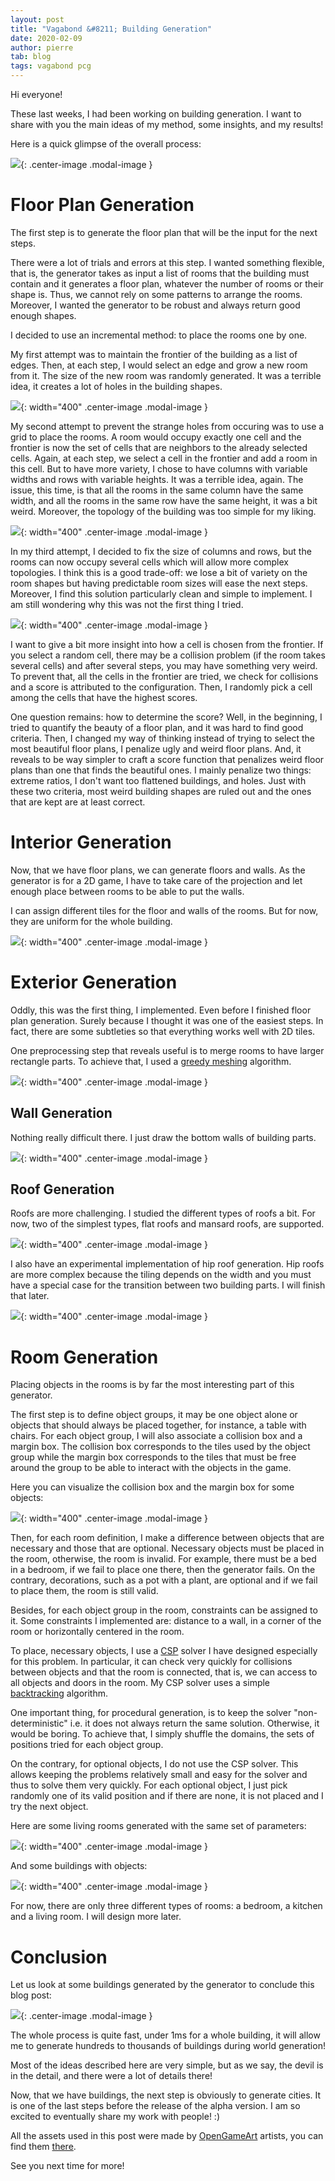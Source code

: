 ```yaml
---
layout: post
title: "Vagabond &#8211; Building Generation"
date: 2020-02-09
author: pierre
tab: blog
tags: vagabond pcg
---
```

Hi everyone!

These last weeks, I had been working on building generation. I want to share with you the main ideas of my method, some insights, and my results!

Here is a quick glimpse of the overall process:

![](/media/img/vagabond-building-generation/building_generation.gif){: .center-image .modal-image }

<!--more-->

# Floor Plan Generation

The first step is to generate the floor plan that will be the input for the next steps.

There were a lot of trials and errors at this step. I wanted something flexible, that is, the generator takes as input a list of rooms that the building must contain and it generates a floor plan, whatever the number of rooms or their shape is. Thus, we cannot rely on some patterns to arrange the rooms. Moreover, I wanted the generator to be robust and always return good enough shapes.

I decided to use an incremental method: to place the rooms one by one.

My first attempt was to maintain the frontier of the building as a list of edges. Then, at each step, I would select an edge and grow a new room from it. The size of the new room was randomly generated. It was a terrible idea, it creates a lot of holes in the building shapes.

![](/media/img/vagabond-building-generation/floor_plans_edges.gif){: width="400" .center-image .modal-image }

My second attempt to prevent the strange holes from occuring was to use a grid to place the rooms. A room would occupy exactly one cell and the frontier is now the set of cells that are neighbors to the already selected cells. Again, at each step, we select a cell in the frontier and add a room in this cell. But to have more variety, I chose to have columns with variable widths and rows with variable heights. It was a terrible idea, again. The issue, this time, is that all the rooms in the same column have the same width, and all the rooms in the same row have the same height, it was a bit weird. Moreover, the topology of the building was too simple for my liking.

![](/media/img/vagabond-building-generation/floor_plans_variable.gif){: width="400" .center-image .modal-image }

In my third attempt, I decided to fix the size of columns and rows, but the rooms can now occupy several cells which will allow more complex topologies. I think this is a good trade-off: we lose a bit of variety on the room shapes but having predictable room sizes will ease the next steps. Moreover, I find this solution particularly clean and simple to implement. I am still wondering why this was not the first thing I tried.

![](/media/img/vagabond-building-generation/floor_plans.gif){: width="400" .center-image .modal-image }

I want to give a bit more insight into how a cell is chosen from the frontier. If you select a random cell, there may be a collision problem (if the room takes several cells) and after several steps, you may have something very weird. To prevent that, all the cells in the frontier are tried, we check for collisions and a score is attributed to the configuration. Then, I randomly pick a cell among the cells that have the highest scores.

One question remains: how to determine the score? Well, in the beginning, I tried to quantify the beauty of a floor plan, and it was hard to find good criteria. Then, I changed my way of thinking instead of trying to select the most beautiful floor plans, I penalize ugly and weird floor plans. And, it reveals to be way simpler to craft a score function that penalizes weird floor plans than one that finds the beautiful ones. I mainly penalize two things: extreme ratios, I don't want too flattened buildings, and holes. Just with these two criteria, most weird building shapes are ruled out and the ones that are kept are at least correct.

# Interior Generation

Now, that we have floor plans, we can generate floors and walls. As the generator is for a 2D game, I have to take care of the projection and let enough place between rooms to be able to put the walls.

I can assign different tiles for the floor and walls of the rooms. But for now, they are uniform for the whole building.

![](/media/img/vagabond-building-generation/interiors.gif){: width="400" .center-image .modal-image }

# Exterior Generation

Oddly, this was the first thing, I implemented. Even before I finished floor plan generation. Surely because I thought it was one of the easiest steps. In fact, there are some subtleties so that everything works well with 2D tiles.

One preprocessing step that reveals useful is to merge rooms to have larger rectangle parts. To achieve that, I used a [greedy meshing](https://0fps.net/2012/06/30/meshing-in-a-minecraft-game/) algorithm.

![](/media/img/vagabond-building-generation/building_parts.gif){: width="400" .center-image .modal-image }

## Wall Generation

Nothing really difficult there. I just draw the bottom walls of building parts.

![](/media/img/vagabond-building-generation/walls.gif){: width="400" .center-image .modal-image }

## Roof Generation

Roofs are more challenging. I studied the different types of roofs a bit. For now, two of the simplest types, flat roofs and mansard roofs, are supported.

![](/media/img/vagabond-building-generation/roofs.gif){: width="400" .center-image .modal-image }

I also have an experimental implementation of hip roof generation. Hip roofs are more complex because the tiling depends on the width and you must have a special case for the transition between two building parts. I will finish that later.

![](/media/img/vagabond-building-generation/hip_roof.png){: width="400" .center-image .modal-image }

# Room Generation

Placing objects in the rooms is by far the most interesting part of this generator.

The first step is to define object groups, it may be one object alone or objects that should always be placed together, for instance, a table with chairs. For each object group, I will also associate a collision box and a margin box. The collision box corresponds to the tiles used by the object group while the margin box corresponds to the tiles that must be free around the group to be able to interact with the objects in the game.

Here you can visualize the collision box and the margin box for some objects:

![](/media/img/vagabond-building-generation/object_boxes.png){: width="400" .center-image .modal-image }

Then, for each room definition, I make a difference between objects that are necessary and those that are optional. Necessary objects must be placed in the room, otherwise, the room is invalid. For example, there must be a bed in a bedroom, if we fail to place one there, then the generator fails. On the contrary, decorations, such as a pot with a plant, are optional and if we fail to place them, the room is still valid.

Besides, for each object group in the room, constraints can be assigned to it. Some constraints I implemented are: distance to a wall, in a corner of the room or horizontally centered in the room.

To place, necessary objects, I use a [CSP](https://en.wikipedia.org/wiki/Constraint_satisfaction_problem) solver I have designed especially for this problem. In particular, it can check very quickly for collisions between objects and that the room is connected, that is, we can access to all objects and doors in the room. My CSP solver uses a simple [backtracking](https://en.wikipedia.org/wiki/Backtracking) algorithm.

One important thing, for procedural generation, is to keep the solver "non-deterministic" i.e. it does not always return the same solution. Otherwise, it would be boring. To achieve that, I simply shuffle the domains, the sets of positions tried for each object group.

On the contrary, for optional objects, I do not use the CSP solver. This allows keeping the problems relatively small and easy for the solver and thus to solve them very quickly. For each optional object, I just pick randomly one of its valid position and if there are none, it is not placed and I try the next object.

Here are some living rooms generated with the same set of parameters:

![](/media/img/vagabond-building-generation/living_rooms.gif){: width="400" .center-image .modal-image }

And some buildings with objects:

![](/media/img/vagabond-building-generation/objects.gif){: width="400" .center-image .modal-image }

For now, there are only three different types of rooms: a bedroom, a kitchen and a living room. I will design more later.

# Conclusion

Let us look at some buildings generated by the generator to conclude this blog post:

![](/media/img/vagabond-building-generation/buildings.gif){: .center-image .modal-image }

The whole process is quite fast, under 1ms for a whole building, it will allow me to generate hundreds to thousands of buildings during world generation!

Most of the ideas described here are very simple, but as we say, the devil is in the detail, and there were a lot of details there!

Now, that we have buildings, the next step is obviously to generate cities. It is one of the last steps before the release of the alpha version. I am so excited to eventually share my work with people! :)

All the assets used in this post were made by [OpenGameArt](https://opengameart.org/) artists, you can find them [there](https://opengameart.org/content/vagabonds-assets).

See you next time for more!
